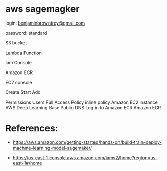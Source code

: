 # aws sagemagker


login:
benjaminbrowntrey@gmail.com

password:
standard

S3 bucket 

Lambda Function

Iam Console

Amazon ECR

EC2 console



Create 
Start 
Add

Permissions
Users 
Full Access Policy
inline policy
Amazon EC2 instance
AWS Deep Learning Base
Public DNS
Log in to Amazon ECR
Amazon ECR

# References:

- https://aws.amazon.com/getting-started/hands-on/build-train-deploy-machine-learning-model-sagemaker/

- https://us-east-1.console.aws.amazon.com/iamv2/home?region=us-east-1#/home


